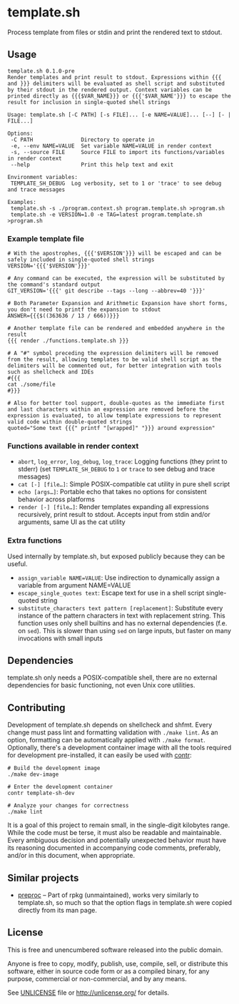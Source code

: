 # template.sh

Process template from files or stdin and print the rendered text to stdout.

## Usage

```
template.sh 0.1.0-pre
Render templates and print result to stdout. Expressions within {{{ and }}} delimiters will be evaluated as shell script and substituted by their stdout in the rendered output. Context variables can be printed directly as {{{$VAR_NAME}}} or {{{'$VAR_NAME'}}} to escape the result for inclusion in single-quoted shell strings

Usage: template.sh [-C PATH] [-s FILE]... [-e NAME=VALUE]... [--] [- | FILE...]

Options:
 -C PATH               Directory to operate in
 -e, --env NAME=VALUE  Set variable NAME=VALUE in render context
 -s, --source FILE     Source FILE to import its functions/variables in render context
 --help                Print this help text and exit

Environment variables:
 TEMPLATE_SH_DEBUG  Log verbosity, set to 1 or 'trace' to see debug and trace messages

Examples:
 template.sh -s ./program.context.sh program.template.sh >program.sh
 template.sh -e VERSION=1.0 -e TAG=latest program.template.sh >program.sh
```

### Example template file

```shell
# With the apostrophes, {{{'$VERSION'}}} will be escaped and can be safely included in single-quoted shell strings
VERSION='{{{'$VERSION'}}}'

# Any command can be executed, the expression will be substituted by the command's standard output
GIT_VERSION='{{{' git describe --tags --long --abbrev=40 '}}}'

# Both Parameter Expansion and Arithmetic Expansion have short forms, you don't need to printf the expansion to stdout
ANSWER={{{$((363636 / 13 / 666))}}}

# Another template file can be rendered and embedded anywhere in the result
{{{ render ./functions.template.sh }}}

# A "#" symbol preceding the expression delimiters will be removed from the result, allowing templates to be valid shell script as the delimiters will be commented out, for better integration with tools such as shellcheck and IDEs
#{{{
cat ./some/file
#}}}

# Also for better tool support, double-quotes as the immediate first and last characters within an expression are removed before the expression is evaluated, to allow template expressions to represent valid code within double-quoted strings
quoted="Some text {{{" printf "[wrapped]" "}}} around expression"
```

### Functions available in render context

* `abort`, `log_error`, `log_debug`, `log_trace`: Logging functions (they print to stderr) (set `TEMPLATE_SH_DEBUG` to `1` or `trace` to see debug and trace messages)
* `cat [-] [file…]`: Simple POSIX-compatible cat utility in pure shell script
* `echo [args…]`: Portable echo that takes no options for consistent behavior across platforms
* `render [-] [file…]`: Render templates expanding all expressions recursively, print result to stdout. Accepts input from stdin and/or arguments, same UI as the cat utility

### Extra functions

Used internally by template.sh, but exposed publicly because they can be useful.

* `assign_variable NAME=VALUE`: Use indirection to dynamically assign a variable from argument NAME=VALUE
* `escape_single_quotes text`: Escape text for use in a shell script single-quoted string
* `substitute_characters text pattern [replacement]`: Substitute every instance of the pattern characters in text with replacement string. This function uses only shell builtins and has no external dependencies (f.e. on `sed`). This is slower than using `sed` on large inputs, but faster on many invocations with small inputs

## Dependencies

template.sh only needs a POSIX-compatible shell, there are no external dependencies for basic functioning, not even Unix core utilities.

## Contributing

Development of template.sh depends on shellcheck and shfmt. Every change must pass lint and formatting validation with `./make lint`. As an option, formatting can be automatically applied with `./make format`. Optionally, there's a development container image with all the tools required for development pre-installed, it can easily be used with [contr](https://codeberg.org/contr/contr):

```shell
# Build the development image
./make dev-image

# Enter the development container
contr template-sh-dev

# Analyze your changes for correctness
./make lint
```

It is a goal of this project to remain small, in the single-digit kilobytes range. While the code must be terse, it must also be readable and maintainable. Every ambiguous decision and potentially unexpected behavior must have its reasoning documented in accompanying code comments, preferably, and/or in this document, when appropriate.

## Similar projects

* [preproc](https://pagure.io/rpkg-util/blob/master/f/preproc) – Part of rpkg (unmaintained), works very similarly to template.sh, so much so that the option flags in template.sh were copied directly from its man page.

## License

This is free and unencumbered software released into the public domain.

Anyone is free to copy, modify, publish, use, compile, sell, or
distribute this software, either in source code form or as a compiled
binary, for any purpose, commercial or non-commercial, and by any
means.

See [UNLICENSE](UNLICENSE) file or http://unlicense.org/ for details.
